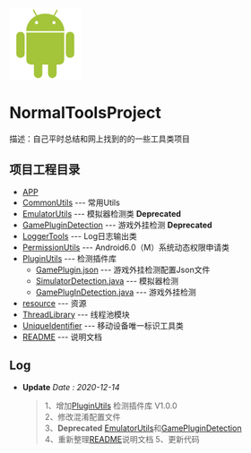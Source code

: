 ![Android](resource/Android.png)

# NormalToolsProject

描述：自己平时总结和网上找到的的一些工具类项目

## 项目工程目录

- [APP](app)
- [CommonUtils](CommonUtils) --- 常用Utils
- [EmulatorUtils](EmulatorUtils) --- 模拟器检测类 **Deprecated**
- [GamePluginDetection](GamePluginDetection) --- 游戏外挂检测
  **Deprecated**
- [LoggerTools](LoggerTools) --- Log日志输出类
- [PermissionUtils](PermissionUtils) --- Android6.0（M）系统动态权限申请类
- [PluginUtils](PluginUtils) --- 检测插件库
  - [GamePlugin.json](PluginUtils/src/main/assets/agentres/GamePlugin.json) --- 游戏外挂检测配置Json文件
  - [SimulatorDetection.java](PluginUtils/src/main/java/com/pillowcase/plugin/SimulatorDetection.java) --- 模拟器检测
  - [GamePlugInDetection.java](PluginUtils/src/main/java/com/pillowcase/plugin/GamePlugInDetection.java) --- 游戏外挂检测
- [resource](resource) --- 资源
- [ThreadLibrary](ThreadLibrary) --- 线程池模块
- [UniqueIdentifier](UniqueIdentifier) --- 移动设备唯一标识工具类
- [README](README.md) --- 说明文档


## Log

- **Update** _Date : 2020-12-14_

  > 1、增加[PluginUtils](PluginUtils) 检测插件库 V1.0.0  
  > 2、修改混淆配置文件  
  > 3、**Deprecated**
  > [EmulatorUtils](EmulatorUtils)和[GamePluginDetection](GamePluginDetection)  
  > 4、重新整理[README](README.md)说明文档
  > 5、更新代码

